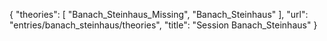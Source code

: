 {
    "theories": [
        "Banach_Steinhaus_Missing",
        "Banach_Steinhaus"
    ],
    "url": "entries/banach_steinhaus/theories",
    "title": "Session Banach_Steinhaus"
}